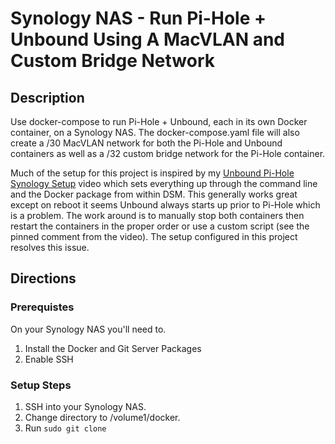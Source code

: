 # Synology NAS - Run Pi-Hole + Unbound Using A MacVLAN and Custom Bridge Network

## Description

Use docker-compose to run Pi-Hole + Unbound, each in its own Docker container, on a Synology NAS.  The docker-compose.yaml file will also create a /30
MacVLAN network for both the Pi-Hole and Unbound containers as well as a /32 custom bridge network for the Pi-Hole container.  

Much of the setup for this project is inspired by my [Unbound Pi-Hole Synology Setup](https://youtu.be/-546g1w_L3w) video which sets everything up through 
the command line and the Docker package from within DSM.  This generally works great except on reboot it seems Unbound always starts up prior to
Pi-Hole which is a problem.  The work around is to manually stop both containers then restart the containers in the proper order or use a custom 
script (see the pinned comment from the video).  The setup configured in this project resolves this issue.

## Directions

### Prerequistes

On your Synology NAS you'll need to.
1. Install the Docker and Git Server Packages
2. Enable SSH

### Setup Steps
1. SSH into your Synology NAS.
2. Change directory to /volume1/docker.
3. Run `sudo git clone `
